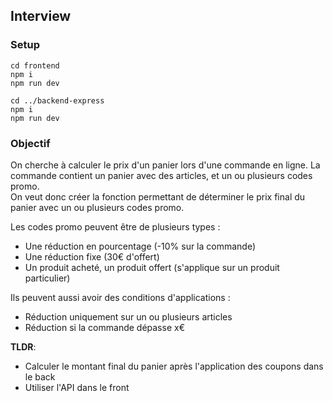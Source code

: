 ## Interview

### Setup
```
cd frontend
npm i
npm run dev

cd ../backend-express
npm i
npm run dev
```

### Objectif

On cherche à calculer le prix d'un panier lors d'une commande en ligne. La commande contient un panier avec des articles, et un ou plusieurs codes promo.  
On veut donc créer la fonction permettant de déterminer le prix final du panier avec un ou plusieurs codes promo.

Les codes promo peuvent être de plusieurs types :
- Une réduction en pourcentage (-10% sur la commande)
- Une réduction fixe (30€ d'offert)
- Un produit acheté, un produit offert (s'applique sur un produit particulier)

Ils peuvent aussi avoir des conditions d'applications :
- Réduction uniquement sur un ou plusieurs articles
- Réduction si la commande dépasse x€

**TLDR**:
- Calculer le montant final du panier après l'application des coupons dans le back
- Utiliser l'API dans le front